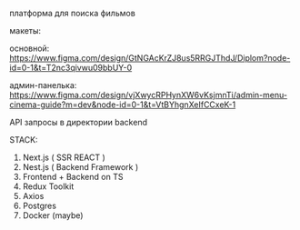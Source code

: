 платформа для поиска фильмов

макеты:

основной:
https://www.figma.com/design/GtNGAcKrZJ8us5RRGJThdJ/Diplom?node-id=0-1&t=T2nc3qivwu09bbUY-0

админ-панелька:
https://www.figma.com/design/vjXwycRPHynXW6vKsjmnTi/admin-menu-cinema-guide?m=dev&node-id=0-1&t=VtBYhgnXeIfCCxeK-1

API запросы в директории backend

STACK:

1. Next.js ( SSR REACT )
2. Nest.js ( Backend Framework )
3. Frontend + Backend on TS
4. Redux Toolkit
5. Axios
6. Postgres
7. Docker (maybe)
